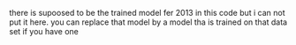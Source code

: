 there is supoosed to be the trained model fer 2013 in this code but i can not put it here. 
you can replace that model by a model tha is trained on that data set if you have one
